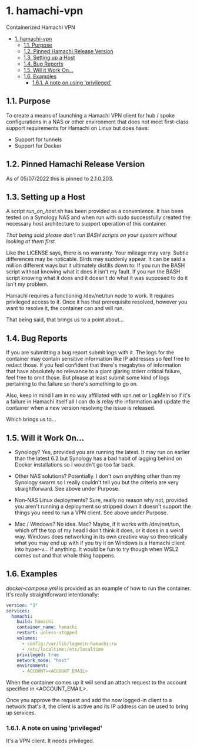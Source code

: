 # 1. hamachi-vpn

Containerized Hamachi VPN

<!-- TOC -->

- [1. hamachi-vpn](#1-hamachi-vpn)
    - [1.1. Purpose](#11-purpose)
    - [1.2. Pinned Hamachi Release Version](#12-pinned-hamachi-release-version)
    - [1.3. Setting up a Host](#13-setting-up-a-host)
    - [1.4. Bug Reports](#14-bug-reports)
    - [1.5. Will it Work On...](#15-will-it-work-on)
    - [1.6. Examples](#16-examples)
        - [1.6.1. A note on using 'privileged'](#161-a-note-on-using-privileged)

<!-- /TOC -->

## 1.1. Purpose

To create a means of launching a Hamachi VPN client for hub / spoke configurations in a NAS or other environment that does not meet first-class support requirements for Hamachi on Linux but does have:

* Support for tunnels
* Support for Docker

## 1.2. Pinned Hamachi Release Version

As of 05/07/2022 this is pinned to 2.1.0.203.

## 1.3. Setting up a Host

A script *run_on_host.sh* has been provided as a convenience. It has been tested on a Synology NAS and when run with sudo successfully created the necessary host architecture to support operation of this container.

*That being said please don't run BASH scripts on your system without looking at them first.*

Like the LICENSE says, there is no warranty. Your mileage may vary. Subtle differences may be noticable. Birds may suddenly appear. It can be said a million different ways but it ultimately distills down to: If you run the BASH script without knowing what it does it isn't my fault. If you run the BASH script knowing what it does and it doesn't do what it was supposed to do it isn't my problem.

Hamachi requires a functioning /dev/net/tun node to work. It requires privileged access to it. Once it has that prerequisite resolved, however you want to resolve it, the container can and will run.

That being said, that brings us to a point about...

## 1.4. Bug Reports

If you are submitting a bug report submit logs with it. The logs for the container may contain sensitive information like IP addresses so feel free to redact those. If you feel confident that there's megabytes of information that have absolutely no relevance to a giant glaring stderr critical failure, feel free to omit those. But please at least submit some kind of logs pertaining to the failure so there's something to go on.

Also, keep in mind I am in no way affiliated with vpn.net or LogMeIn so if it's a failure in Hamachi itself all I can do is relay the information and update the container when a new version resolving the issue is released.

Which brings us to...

## 1.5. Will it Work On...

* Synology? Yes, provided you are running the latest. It may run on earlier than the latest 6.2 but Synology has a bad habit of lagging behind on Docker installations so I wouldn't go too far back.

* Other NAS solutions? Potentially. I don't own anything other than my Synology swarm so I really couldn't tell you but the criteria are very straightforward. See above under Purpose.

* Non-NAS Linux deployments? Sure, really no reason why not, provided you aren't running a deployment so stripped down it doesn't support the things you need to run a VPN client. See above under Purpose.

* Mac / Windows? No idea. Mac? Maybe, if it works with /dev/net/tun, which off the top of my head I don't think it does, or it does in a weird way. Windows does networking in its own creative way so theoretically what you may end up with if you try it on Windows is a Hamachi client into hyper-v... If anything. It would be fun to try though when WSL2 comes out and that whole thing happens.

## 1.6. Examples

*docker-compose.yml* is provided as an example of how to run the container. It's really straightforward intentionally:

```yaml
version: "3"
services:
  hamachi:
    build: hamachi
    container_name: hamachi
    restart: unless-stopped
    volumes:
      - config:/var/lib/logmein-hamachi:rw
      - /etc/localtime:/etc/localtime
    privileged: true
    network_mode: "host"
    environment:
      - ACCOUNT=<ACCOUNT EMAIL>
```

When the container comes up it will send an attach request to the account specified in <ACCOUNT_EMAIL>.

Once you approve the request and add the now logged-in client to a network that's it, the client is active and its IP address can be used to bring up services.

### 1.6.1. A note on using 'privileged'

It's a VPN client. It needs privileged.
